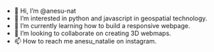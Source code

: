 - 👋 Hi, I’m @anesu-nat
- 👀 I’m interested in python and javascript in geospatial technology.
- 🌱 I’m currently learning how to build a responsive webpage.
- 💞️ I’m looking to collaborate on creating 3D webmaps.
- 📫 How to reach me anesu_natalie on instagram.

<!---
anesu-nat/anesu-nat is a ✨ special ✨ repository because its `README.md` (this file) appears on your GitHub profile.
You can click the Preview link to take a look at your changes.
--->
